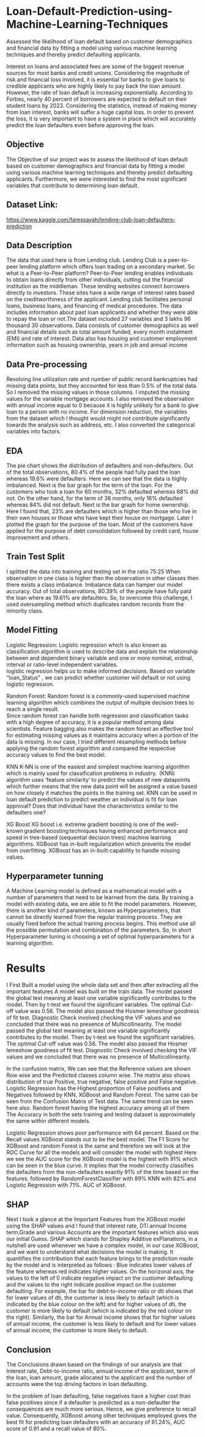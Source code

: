 # Loan-Default-Prediction-using-Machine-Learning-Techniques
Assessed the likelihood of loan default based on customer demographics and financial data by fitting a model  using various machine learning techniques and thereby predict defaulting applicants.

Interest on loans and associated fees are some of the biggest revenue sources for most banks and credit unions. Considering the magnitude of risk and financial loss involved, it is essential for banks to give loans to credible applicants who are highly likely to pay back the loan amount.
However, the rate of loan default is increasing exponentially. According to Forbes, nearly 40 percent of borrowers are expected to default on their student loans by 2023. Considering the statistics, instead of making money from loan interest, banks will suffer a huge capital loss. In order to prevent the loss, it is very important to have a system in place which will accurately predict the loan defaulters even before approving the loan.

## Objective
The Objective of our project was to assess the likelihood of loan default based on customer demographics and financial data by fitting a model using various machine learning techniques and thereby predict defaulting applicants. Furthermore, we were interested to find the most significant variables that contribute to determining loan default.

## Dataset Link:
https://www.kaggle.com/faressayah/lending-club-loan-defaulters-prediction

## Data Description 
The data that used here is from Lending club. Lending Club is a peer-to-peer lending platform which offers loan trading on a secondary market. 
So what is a Peer-to-Peer platform? Peer-to-Peer lending enables individuals to obtain loans directly from other individuals, cutting out the financial institution as the middleman. These lending websites connect borrowers directly to investors. These sites have a wide range of interest rates based on the creditworthiness of the applicant.
Lending club facilitates personal loans, business loans, and financing of medical procedures. The data includes information about past loan applicants and whether they were able to repay the loan or not.The dataset included 27 variables and 3 lakhs 96 thousand 30 observations.
Data consists of customer demographics as well and financial details such as total amount funded, every month instalment (EMI) and rate of interest. Data also has housing and customer employment information such as housing ownership, years in job and annual income

## Data Pre-processing
Revolving line utilization rate and number of public record bankruptcies had missing data points, but they accounted for less than 0.5% of the total data. So I removed the missing values in those columns. I imputed the missing values for the variable mortgage accounts. I also removed the observation with annual income equal to 0 because it is highly unlikely for a bank to give loan to a person with no income. For dimension reduction, the variables from the dataset which I thought would might not contribute significantly towards the analysis such as address, etc. I also converted the categorical variables into factors.

## EDA 
The pie chart shows the distribution of defaulters and non-defaulters. Out of the total observations, 80.4% of the people had fully paid the loan whereas 19.6% were defaulters. Here we can see that the data is highly imbalanced.
Next is the bar graph for the term of the loan. For the customers who took a loan for 60 months, 32% defaulted whereas 68% did not. On the other hand, for the term of 36 months, only 16% defaulted whereas 84% did not default.
Next is the bar graph for home ownership. Here I found that, 23% are defaulters which is higher than those who live in their own houses or those who have kept their house on mortgage.
Later I plotted the graph for the purpose of the loan. Most of the customers have applied for the purpose of debt consolidation followed by credit card, house improvement and others.

## Train Test Split
I splitted the data into training and testing set in the ratio 75:25 
When observation in one class is higher than the observation in other classes then there exists a class imbalance. 
Imbalance data can hamper our model accuracy. Out of total observations, 80.39% of the people have fully paid the loan where as 19.61% are defaulters. So, to overcome this challenge, I used oversampling method which duplicates random records from the minority class. 

## Model Fitting
Logistic Regression:
Logistic regression which is also known as classification algorithm is used to describe data and explain the relationship between and dependent binary variable and one or more nominal, ordinal, interval or ratio-level independent variables.   
logistic regression helps us to make informed decisions. Based on variable “loan_Status” , we can predict whether customer will default or not using logistic regression. 
 
Random Forest: 
Random forest is a commonly-used supervised machine learning algorithm which combines the output of multiple decision trees to reach a single result.  
Since random forest can handle both regression and classification tasks with a high degree of accuracy, it is a popular method among data scientists. Feature bagging also makes the random forest an effective tool for estimating missing values as it maintains accuracy when a portion of the data is missing. 
In our case, I tried different resampling methods before applying the random forest algorithm and compared the respective accuracy values to find the best model. 
 
KNN 
K-NN is one of the easiest and simplest machine learning algorithm which is mainly used for classification problems in industry.  
(KNN) algorithm uses ‘feature similarity’ to predict the values of new datapoints which further means that the new data point will be assigned a value based on how closely it matches the points in the training set. KNN can be used in loan default prediction to predict weather an individual is fit for loan approval? Does that individual have the characteristics similar to the defaulters one? 
 
XG Boost 
XG boost i.e. extreme gradient boosting is one of the well-known gradient boosting techniques having enhanced performance and speed in tree-based (sequential decision trees) machine learning algorithms. XGBoost has in-built regularization which prevents the model from overfitting. XGBoost has an in-built capability to handle missing values. 
 
## Hyperparameter tunning 
A Machine Learning model is defined as a mathematical model with a number of parameters that need to be learned from the data. By training a model with existing data, we are able to fit the model parameters. 
However, there is another kind of parameters, known as Hyperparameters, that cannot be directly learned from the regular training process. They are usually fixed before the actual training process begins. 
This method use all the possible permutation and combination of the parameters. So, In short Hyperparameter tuning is choosing a set of optimal hyperparameters for a learning algorithm. 

# Results
I First Built a model using the whole data set and then after extracting all the important features A model was built on the train data.
The model passed the global test meaning at least one variable significantly contributes to the model. Then by t-test we found the significant variables. The optimal Cut-off value was 0.56. The model also passed the Hosmer lemeshow goodness of fit test. Diagnostic Check involved checking the VIF values and we concluded that there was no presence of Multicollinearity.
The model passed the global test meaning at least one variable significantly contributes to the model. Then by t-test we found the significant variables. The optimal Cut-off value was 0.56. The model also passed the Hosmer lemeshow goodness of fit test. Diagnostic Check involved checking the VIF values and we concluded that there was no presence of Multicollinearity.

In the confusion matrix, We can see that the Reference values are shown Row wise and the Predicted classes column wise. The matrix also shows distribution of true Positive, true negative, false positive and False negative. Logistic Regression has the Highest proportion of False positives and Negatives followed by KNN, XGBoost and Random Forest.
The same can be seen from the Confusion Matrix of Test data. The same trend can be seen here also. Random forest having the highest accuracy among all of them
The Accuracy in both the sets training and testing dataset is approximately the same within different models.

Logistic Regression shows poor performance with 64 percent. Based on the Recall values XGBoost stands out to be the best model. The F1 Score for XGBoost and random Forest is the same and therefore we will look at the ROC Curve for all the models and will consider the model with highest 
Here we see the AUC score for the XGBoost model is the highest with 91% which can be seen in the blue curve. It implies that the model correctly classifies the defaulters from the non-defaulters exactly 91% of the time based on the features. followed by RandomForestClassifier with 89% KNN with 82% and Logistic Regression with 71%. AUC of XGBoost.

## SHAP
Next I took a glance at the Important Features from the XGBosst model using the SHAP values and I found that interest rate, DTi annual Income term,Grade and various Accounts are the important features which also was our initial Guess.
SHAP which stands for Shapley Additive exPlanations, in a nutshell are used whenever we have a complex model, in our case XGBoost, and we want to understand what decisions the model is making.
It quantifies the contribution that each feature brings to the prediction made by the model and is interpreted as follows :
Blue indicates lower values of the feature whereas red indicates higher values.
On the horizonal axis, the values to the left of 0 indicate negative impact on the customer defaulting and the values to the right indicate positive impact on the customer defaulting. 
For example, the bar for debt-to-income ratio or dti shows that for lower values of dti, the customer is less likely to default (which is indicated by the blue colour on the left) and for higher values of dti,  the customer is more likely to default (which is indicated by the red colour on the right).
Similarly, the bar for Annual income shows that for higher values of annual income, the customer is less likely to default and for lower values of annual income, the customer is more likely to default.

## Conclusion
The Conclusions drawn based on the findings of our analysis are that Interest rate, Debt-to-income ratio, annual income of the applicant, term of the loan, loan amount, grade allocated to the applicant and the number of accounts were the top driving factors in loan defaulting.

In the problem of loan defaulting, false negatives have a higher cost than false positives since if a defaulter is predicted as a non-defaulter the consequences are much more serious. Hence, we give preference to recall value.
Consequently, XGBoost among other techniques employed  gives the best
fit for predicting loan defaulters with an accuracy of 81.24%, AUC score of 0.91 and a recall value of 80%.

